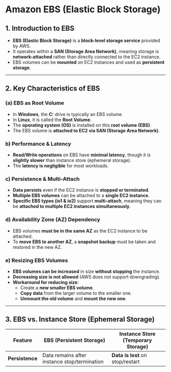 # **Amazon EBS (Elastic Block Storage)**

## **1. Introduction to EBS**
- **EBS (Elastic Block Storage)** is a **block-level storage service** provided by AWS.
- It operates within a **SAN (Storage Area Network)**, meaning storage is **network-attached** rather than directly connected to the EC2 instance.
- EBS volumes can be **mounted** on EC2 instances and used as **persistent storage**.

---

## **2. Key Characteristics of EBS**
### **(a) EBS as Root Volume**
- In **Windows**, the **C:** drive is typically an EBS volume.
- In **Linux**, it is called the **Root Volume**.
- The **operating system (OS)** is installed on this **root volume (EBS)**.
- The EBS volume is **attached to EC2 via SAN (Storage Area Network)**.

### **b) Performance & Latency**
- **Read/Write operations** on EBS have **minimal latency**, though it is **slightly slower** than instance store (ephemeral storage).
- The **latency is negligible** for most workloads.

### **c) Persistence & Multi-Attach**
- **Data persists** even if the EC2 instance is **stopped or terminated**.
- **Multiple EBS volumes** can be attached to a **single EC2 instance**.
- **Specific EBS types (io1 & io2)** support **multi-attach**, meaning they can be **attached to multiple EC2 instances simultaneously**.

### **d) Availability Zone (AZ) Dependency**
- EBS volumes **must be in the same AZ** as the EC2 instance to be attached.
- To **move EBS to another AZ**, a **snapshot backup** must be taken and restored in the new AZ.

### **e) Resizing EBS Volumes**
- **EBS volumes can be increased** in size **without stopping** the instance.
- **Decreasing size is not allowed** (AWS does not support downgrading).
- **Workaround for reducing size**:
  - Create a **new smaller EBS volume**.
  - **Copy data** from the larger volume to the smaller one.
  - **Unmount the old volume** and **mount the new one**.

---

## **3. EBS vs. Instance Store (Ephemeral Storage)**
| Feature | **EBS (Persistent Storage)** | **Instance Store (Temporary Storage)** |
|---------|-----------------------------|----------------------------------|
| **Persistence** | Data remains after instance stop/termination | **Data is lost** on stop/restart |
